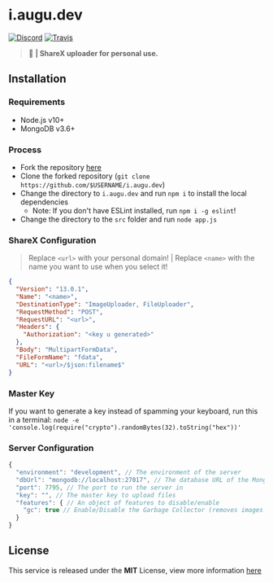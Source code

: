 # i.augu.dev
[![Discord](https://discordapp.com/api/guilds/382725233695522816/embed.png)](https://discord.gg/yDnbEDH) [![Travis](https://travis-ci.org/auguwu/i.augu.dev.svg?branch=master)](https://travis-ci.org/github/auguwu/i.augu.dev)

> :sparkling_heart: **| ShareX uploader for personal use.**

## Installation
### Requirements
- Node.js v10+
- MongoDB v3.6+

### Process
- Fork the repository [here](https://github.com/auguwu/i.augu.dev/fork)
- Clone the forked repository (``git clone https://github.com/$USERNAME/i.augu.dev``)
- Change the directory to `i.augu.dev` and run `npm i` to install the local dependencies
  - Note: If you don't have ESLint installed, run `npm i -g eslint`!
- Change the directory to the `src` folder and run `node app.js`

### ShareX Configuration
> Replace `<url>` with your personal domain! | Replace `<name>` with the name you want to use when you select it!

```json
{
  "Version": "13.0.1",
  "Name": "<name>",
  "DestinationType": "ImageUploader, FileUploader",
  "RequestMethod": "POST",
  "RequestURL": "<url>",
  "Headers": {
    "Authorization": "<key u generated>"
  },
  "Body": "MultipartFormData",
  "FileFormName": "fdata",
  "URL": "<url>/$json:filename$"
}
```

### Master Key
If you want to generate a key instead of spamming your keyboard, run this in a terminal: `node -e 'console.log(require("crypto").randomBytes(32).toString("hex"))'`

### Server Configuration
```js
{
  "environment": "development", // The environment of the server
  "dbUrl": "mongodb://localhost:27017", // The database URL of the MongoDB instance
  "port": 7795, // The port to run the server in
  "key": "", // The master key to upload files
  "features": { // An object of features to disable/enable
    "gc": true // Enable/Disable the Garbage Collector (removes images per week)
  }
}
```

## License
This service is released under the **MIT** License, view more information [here](/LICENSE)
